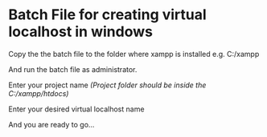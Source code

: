 # Batch File for creating virtual localhost in windows
Copy the the batch file to the folder where xampp is installed
e.g. C:/xampp

And run the batch file as administrator.

Enter your project name *(Project folder should be inside the  C:/xampp/htdocs)*

Enter your desired virtual localhost name

And you are ready to go...
